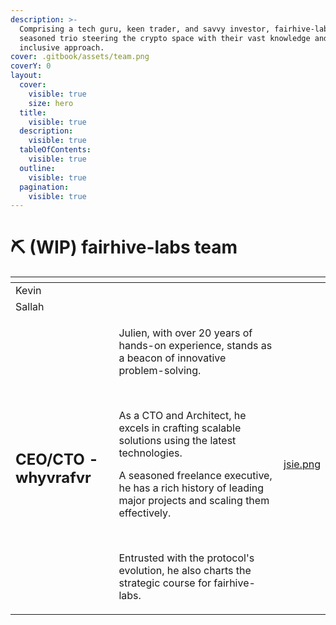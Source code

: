 ```yaml
---
description: >-
  Comprising a tech guru, keen trader, and savvy investor, fairhive-labs is a
  seasoned trio steering the crypto space with their vast knowledge and
  inclusive approach.
cover: .gitbook/assets/team.png
coverY: 0
layout:
  cover:
    visible: true
    size: hero
  title:
    visible: true
  description:
    visible: true
  tableOfContents:
    visible: true
  outline:
    visible: true
  pagination:
    visible: true
---
```


# ⛏ (WIP) fairhive-labs team

<table data-card-size="large" data-view="cards">
    <thead>
        <tr>
            <th></th>
            <th></th>
            <th data-hidden data-card-cover data-type="files"></th>
        </tr>
    </thead>
    <tbody>
        <tr>
            <td>Kevin</td>
            <td></td>
            <td></td>
        </tr>
        <tr>
            <td>Sallah</td>
            <td></td>
            <td></td>
        </tr>
        <tr>
            <td><h2>CEO/CTO - whyvrafvr</h2></td>
            <td>
                <p>Julien, with over 20 years of hands-on experience, stands as a beacon of innovative problem-solving.
                </p><p>&nbsp;</p>
                <p>As a CTO and Architect, he excels in crafting scalable solutions using the latest technologies. </p>
                <p>A seasoned freelance executive, he has a rich history of leading major projects and scaling them
                    effectively. </p><p>&nbsp;</p>
                <p>Entrusted with the protocol's evolution, he also charts the strategic course for fairhive-labs.</p>
            </td>
            <td><a href=".gitbook/assets/whyvra.png">jsie.png</a></td>
        </tr>
    </tbody>
</table>

